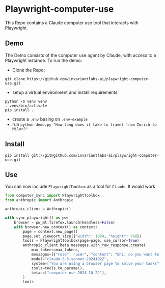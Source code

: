 # Playwright-computer-use

This Repo contains a Claude computer use tool that interacts with Playwright.


## Demo
The Demo consists of the computer use agent by Claude, with access to a Playwright instance.
To run the demo:
* Clone the Repo:
```
git clone https://github.com/invariantlabs-ai/playwright-computer-use.git
```
* setup a virtual environment and install requirements
```
python -m venv venv
. venv/bin/activate
pip install .
```
* create a `.env` basing on `.env-example`
* run `python demo.py "How long does it take to travel from Zurich to Milan?"`

## Install
```
pip install git://git@github.com/invariantlabs-ai/playwright-computer-use.git
```
## Use
You can now include `PlaywrightToolbox` as a tool for `Claude`. It would work
```python
from computer_sync import PlaywrightToolbox
from anthropic import Anthropic

anthropic_client = Anthropic()

with sync_playwright() as pw:
    browser = pw_mt.firefox.launch(headless=False)
    with browser.new_context() as context:
        page = context.new_page()
        page.set_viewport_size({"width": 1024, "height": 768})  
        tools = PlaywrightToolbox(page=page, use_cursor=True)
        anthropic_client.beta.messages.with_raw_response.create(
            max_tokens=max_tokens,
            messages=[{"role": "user", "content": "Ehi, do you want to take a screenshot?"}],
            model="claude-3-5-sonnet-20241022",
            system=["You are using a browser page to solve your tasks"],
            tools=tools.to_params(),
            betas=["computer-use-2024-10-22"],
        )
        tools
```